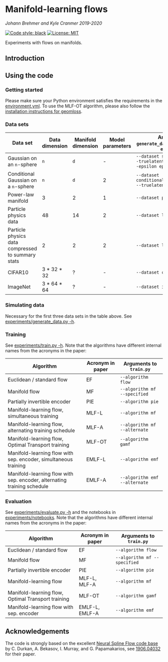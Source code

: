 # Manifold-learning flows

*Johann Brehmer and Kyle Cranmer 2019-2020*

[![Code style: black](https://img.shields.io/badge/code%20style-black-000000.svg)](https://github.com/ambv/black)
[![License: MIT](https://img.shields.io/badge/License-MIT-yellow.svg)](https://opensource.org/licenses/MIT)

Experiments with flows on manifolds.

## Introduction

## Using the code

### Getting started

Please make sure your Python environment satisfies the requirements in the [environment.yml](environment.yml). To use the MLF-OT algorithm, please also follow the [installation instructions for geomloss](https://www.kernel-operations.io/geomloss/api/install.html).

### Data sets

Data set | Data dimension | Manifold dimension | Model parameters | Arguments to `generate_data.py`, `train.py`, and `evaluate.py`
--- | --- | --- | --- | ---
Gaussian on an `n`-sphere | `n` | `d` | - |  `--dataset spherical_gaussian --truelatentdim n --datadim d --epsilon eps`
Conditional Gaussian on a `n`-sphere | `n` | `d` | 2 | `--dataset conditional_spherical_gaussian --truelatentdim n --datadim d`
Power-law manifold | 3 | 2 | 1 | `--dataset power`
Particle physics data | 48 | 14 | 2 | `--dataset lhc`
Particle physics data compressed to summary stats | 2 | 2 | 2 | `--dataset lhc2d`
CIFAR10 | 3 * 32 * 32 | ? | - | `--dataset cifar10`
ImageNet | 3 * 64 * 64 | ? | - | `--dataset imagenet`


### Simulating data

Necessary for the first three data sets in the table above. See [experiments/generate_data.py -h](experiments/generate_data.py).


### Training 

See [experiments/train.py -h](experiments/train.py). Note that the algorithms have different internal names from the acronyms in the paper:

Algorithm | Acronym in paper | Arguments to `train.py`
--- | --- | ---
Euclidean / standard flow | EF | `--algorithm flow`
Manifold flow | MF | `--algorithm mf --specified`
Partially invertible encoder | PIE | `--algorithm pie`
Manifold-learning flow, simultaneous training | MLF-L | `--algorithm mf`
Manifold-learning flow, alternating training schedule | MLF-A | `--algorithm mf --alternate`
Manifold-learning flow, Optimal Transport training | MLF-OT | `--algorithm gamf`
Manifold-learning flow with sep. encoder, simultaneous training | EMLF-L | `--algorithm emf`
Manifold-learning flow with sep. encoder, alternating training schedule | EMLF-A | `--algorithm emf --alternate`


### Evaluation 

See [experiments/evaluate.py -h](experiments/evaluate.py) and the notebooks in [experiments/notebooks](experiments/notebooks). Note that the algorithms have different internal names from the acronyms in the paper:

Algorithm | Acronym in paper | Arguments to `train.py`
--- | --- | ---
Euclidean / standard flow | EF | `--algorithm flow`
Manifold flow | MF | `--algorithm mf --specified`
Partially invertible encoder | PIE | `--algorithm pie`
Manifold-learning flow | MLF-L, MLF-A | `--algorithm mf`
Manifold-learning flow, Optimal Transport training | MLF-OT | `--algorithm gamf`
Manifold-learning flow with sep. encoder | EMLF-L, EMLF-A | `--algorithm emf`



## Acknowledgements

The code is strongly based on the excellent [Neural Spline Flow code base](https://github.com/bayesiains/nsf) by C. Durkan, A. Bekasov, I. Murray, and G. Papamakarios, see [1906.04032](https://arxiv.org/abs/1906.04032) for their paper.
